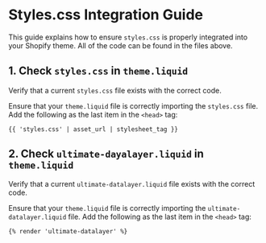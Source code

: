 # Styles.css Integration Guide

This guide explains how to ensure `styles.css` is properly integrated into your Shopify theme. All of the code can be found in the files above.

## 1. Check `styles.css` in `theme.liquid`

Verify that a current `styles.css` file exists with the correct code.

Ensure that your `theme.liquid` file is correctly importing the `styles.css` file. Add the following as the last item in the `<head>` tag:

```liquid
{{ 'styles.css' | asset_url | stylesheet_tag }}
```

## 2. Check `ultimate-dayalayer.liquid` in `theme.liquid`

Verify that a current `ultimate-datalayer.liquid` file exists with the correct code.

Ensure that your `theme.liquid` file is correctly importing the `ultimate-datalayer.liquid` file. Add the following as the last item in the `<head>` tag:

```liquid
{% render 'ultimate-datalayer' %}
```